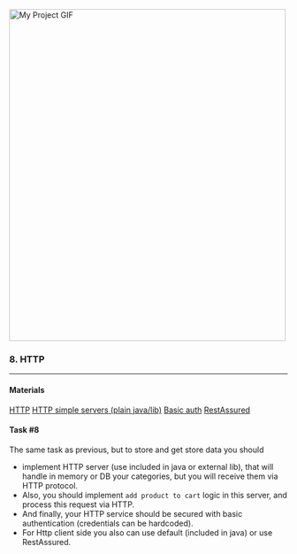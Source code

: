 <img src="./demo.gif" alt="My Project GIF" width="500" height="600">

### 8. HTTP

----
#### Materials

[HTTP](https://en.wikipedia.org/wiki/Hypertext_Transfer_Protocol)
[HTTP simple servers (plain java/lib)](https://syntaxcorrect.com/Java/5_Ultra_Lightweight_Http_Server_Implementations_in_Java_for_Blazing_Fast_Microservices_APIs_or_Even_Websites)
[Basic auth](https://en.wikipedia.org/wiki/Basic_access_authentication)
[RestAssured](https://rest-assured.io/)
#### Task #8

The same task as previous, but to store and get store data you should 
- implement HTTP server (use included in java or external lib), that will handle in memory or DB your categories, but you will receive them via HTTP protocol.
- Also, you should implement `add product to cart` logic in this server, and process this request via HTTP.
- And finally, your HTTP service should be secured with basic authentication  (credentials can be hardcoded).
- For Http client side you also can use default (included in java) or use RestAssured. 
   
